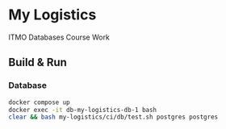# My Logistics

ITMO Databases Course Work

## Build & Run

### Database

```bash
docker compose up
docker exec -it db-my-logistics-db-1 bash
clear && bash my-logistics/ci/db/test.sh postgres postgres
```
